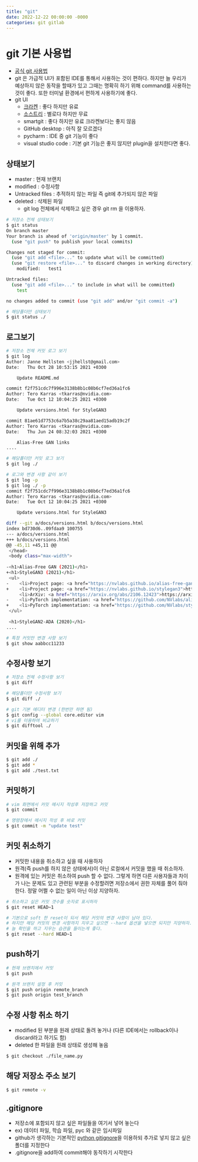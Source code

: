 ```yaml
---
title: "git"
date: 2022-12-22 00:00:00 -0000
categories: git gitlab
---
```



# git 기본 사용법
- [공식 git 사용법](https://git-scm.com/book/ko/v2)
- git 은 가급적 UI가 포함된 IDE를 통해서 사용하는 것이 편하다. 하지만 늘 우리가 예상하지 않은 동작을 할때가 있고 그때는 명확히 하기 위해 command를 사용하는 것이 좋다. 또한 터미널 환경에서 편하게 사용하기에 좋다. 
- git UI 
  - [크라켄](https://www.gitkraken.com) : 좋다 하지만 유료
  - [소스트리](https://www.sourcetreeapp.com) : 별로다 하지만 무료
  - smartgit : 좋다 하지만 유료 크라켄보다는 좋지 않음
  - GitHub desktop : 아직 잘 모르겠다
  - pycharm : IDE 중 git 기능이 좋다
  - visual studio code : 기본 git 기능은 좋지 않지만 plugin을 설치한다면 좋다.

## 상태보기
- master : 현재 브랜치
- modified : 수정사항
- Untracked files : 추적하지 않는 파일 즉 git에 추가되지 않은 파일
- deleted : 삭제된 파일
  - git log 전체에서 삭제하고 싶은 경우 git rm 을 이용하자.

```bash
# 저장소 전체 상태보기
$ git status
On branch master
Your branch is ahead of 'origin/master' by 1 commit.
  (use "git push" to publish your local commits)

Changes not staged for commit:
  (use "git add <file>..." to update what will be committed)
  (use "git restore <file>..." to discard changes in working directory)
	modified:   test1

Untracked files:
  (use "git add <file>..." to include in what will be committed)
	test

no changes added to commit (use "git add" and/or "git commit -a")

# 해당폴더만 상태보기
$ git status ./
```

## 로그보기
```bash
# 저장소 전체 커밋 로그 보기
$ git log
Author: Janne Hellsten <jjhellst@gmail.com>
Date:   Thu Oct 28 10:53:15 2021 +0300

    Update README.md

commit f2f751cdc7f996e3138b8b1c08b6cf7ed36a1fc6
Author: Tero Karras <tkarras@nvidia.com>
Date:   Tue Oct 12 10:04:25 2021 +0300

    Update versions.html for StyleGAN3

commit 81ae61d7753c6a7b5a38c29aa81aed15adb19c2f
Author: Tero Karras <tkarras@nvidia.com>
Date:   Thu Jun 24 08:32:03 2021 +0300

    Alias-Free GAN links
....

# 해당폴더만 커밋 로그 보기
$ git log ./

# 로그와 변경 사항 같이 보기
$ git log -p
$ git log ./ -p
commit f2f751cdc7f996e3138b8b1c08b6cf7ed36a1fc6
Author: Tero Karras <tkarras@nvidia.com>
Date:   Tue Oct 12 10:04:25 2021 +0300

    Update versions.html for StyleGAN3

diff --git a/docs/versions.html b/docs/versions.html
index bd730d6..09fdaa9 100755
--- a/docs/versions.html
+++ b/docs/versions.html
@@ -45,11 +45,11 @@
 </head>
 <body class="max-width">
 
-<h1>Alias-Free GAN (2021)</h1>
+<h1>StyleGAN3 (2021)</h1>
 <ul>
-    <li>Project page: <a href="https://nvlabs.github.io/alias-free-gan">https://nvlabs.github.io/alias-free-gan</a></li>
+    <li>Project page: <a href="https://nvlabs.github.io/stylegan3">https://nvlabs.github.io/stylegan3</a></li>
     <li>ArXiv: <a href="https://arxiv.org/abs/2106.12423">https://arxiv.org/abs/2106.12423</a></li>
-    <li>PyTorch implementation: <a href="https://github.com/NVlabs/alias-free-gan">https://github.com/NVlabs/alias-free-gan</a></li>
+    <li>PyTorch implementation: <a href="https://github.com/NVlabs/stylegan3">https://github.com/NVlabs/stylegan3</a></li>
 </ul>
 
 <h1>StyleGAN2-ADA (2020)</h1>
....

# 특정 커밋만 변경 사항 보기
$ git show aabbcc11233
```

## 수정사항 보기 
```bash 
# 저장소 전체 수정사항 보기
$ git diff

# 해당폴더만 수정사항 보기
$ git diff ./

# git 기본 에디터 변경 (한번만 하면 됨)
$ git config --global core.editor vim
# vi를 이용하여 비교하기
$ git difftool ./
```

## 커밋을 위해 추가
```bash
$ git add ./
$ git add *
$ git add ./test.txt
```

## 커밋하기
```bash
# vim 화면에서 커밋 메시지 작성후 저장하고 커밋
$ git commit 

# 명령창에서 메시지 작성 후 바로 커밋
$ git commit -m "update test"
```

## 커밋 취소하기
- 커밋한 내용을 취소하고 싶을 때 사용하자
- 원격(즉 push를 하지 않은 상태에서)이 아닌 로컬에서 커밋을 했을 때 취소하자.
- 원격에 있는 커밋은 취소하여 push 할 수 없다. 그렇게 하면 다른 사용자들과 차이가 나는 문제도 있고 관련된 부분을 수정할려면 저장소에서 권한 자체를 풀어 줘야 한다. 정말 어쩔 수 없는 일이 아닌 이상 지양하자.

```bash
# 취소하고 싶은 커밋 갯수를 숫자로 표시하자
$ git reset HEAD~1

# 기본으로 soft 한 reset이 되서 해당 커밋의 변경 사항이 남아 있다.
# 하지만 해당 커밋의 변경 사항까지 지우고 싶으면 --hard 옵션을 넣으면 되지만 지양하자.
# 늘 확인을 하고 지우는 습관을 들이는게 좋다.
$ git reset --hard HEAD~1
```

## push하기
```bash
# 현재 브랜치에서 커밋
$ git push

# 원격 브랜치 설정 후 커밋
$ git push origin remote_branch
$ git push origin test_branch
```

## 수정 사항 취소 하기
- modified 된 부분을 원래 상태로 돌려 놓거나 (다른 IDE에서는 rollback이나 discard라고 하기도 함)
- deleted 한 파일을 원래 상태로 생성해 놓음
```bash
$ git checkout ./file_name.py
```

## 해당 저장소 주소 보기 
```bash
$ git remote -v
```

## .gitignore
- 저장소에 포함되지 않고 싶은 파일들을 여기서 넣어 놓는다 
 - ex) 데이터 파일, 학습 파일, pyc 와 같은 임시파일
- github가 생각하는 기본적인 [python gitignore](https://github.com/github/gitignore/blob/main/Python.gitignore)을 이용하되 추가로 넣지 않고 싶은 폴더를 지정한다
- .gitignore을 add하여 commit해야 동작하기 시작한다